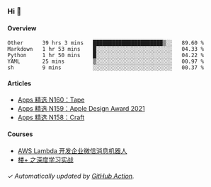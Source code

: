 ### Hi 👋

#### Overview

<!--START_SECTION:waka-->
```text
Other      39 hrs 3 mins   ██████████████████████▒░░   89.60 % 
Markdown   1 hr 53 mins    █░░░░░░░░░░░░░░░░░░░░░░░░   04.33 % 
Python     1 hr 50 mins    █░░░░░░░░░░░░░░░░░░░░░░░░   04.22 % 
YAML       25 mins         ▒░░░░░░░░░░░░░░░░░░░░░░░░   00.97 % 
sh         9 mins          ░░░░░░░░░░░░░░░░░░░░░░░░░   00.37 % 
```
<!--END_SECTION:waka-->

#### Articles

<!-- BLOG:START -->
- [Apps 精选 N160：Tape](https://huhuhang.com/post/product-hunt/product-hunt-n160)
- [Apps 精选 N159：Apple Design Award 2021](https://huhuhang.com/post/product-hunt/product-hunt-n159)
- [Apps 精选 N158：Craft](https://huhuhang.com/post/product-hunt/product-hunt-n158)
<!-- BLOG:END -->

#### Courses

<!-- SYL:START -->
- [AWS Lambda 开发企业微信消息机器人](https://lanqiao.cn/courses/2868)
- [楼+ 之深度学习实战](https://lanqiao.cn/courses/2617)
<!-- SYL:END -->

###### ✓ Automatically updated by [GitHub Action](https://github.com/huhuhang/huhuhang/actions).
